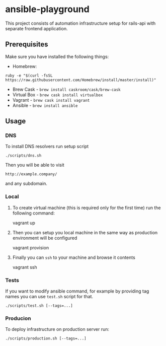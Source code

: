 # ansible-playground

This project consists of automation infrastructure setup for rails-api with separate frontend application.

## Prerequisites

Make sure you have installed the following things:

- Homebrew:

```
ruby -e "$(curl -fsSL https://raw.githubusercontent.com/Homebrew/install/master/install)"
```

- Brew Cask - `brew install caskroom/cask/brew-cask`
- Virtual Box - `brew cask install virtualbox`
- Vagrant - `brew cask install vagrant`
- Ansible - `brew install ansible`

## Usage

### DNS

To install DNS resolvers run setup script

    ./scripts/dns.sh

Then you will be able to visit

    http://example.company/

and any subdomain.

### Local

  1. To create virtual machine (this is required only for the first time) run the following command:

        vagrant up

  2. Then you can setup you local machine in the same way as production environment will be configured

        vagrant provision

  3. Finally you can `ssh` to your machine and browse it contents

        vagrant ssh

### Tests

If you want to modify ansible command, for example by providing tag names you can use `test.sh` script for that.

    ./scripts/test.sh [--tags=...]

### Producion

To deploy infrastructure on production server run:

    ./scripts/production.sh [--tags=...]
